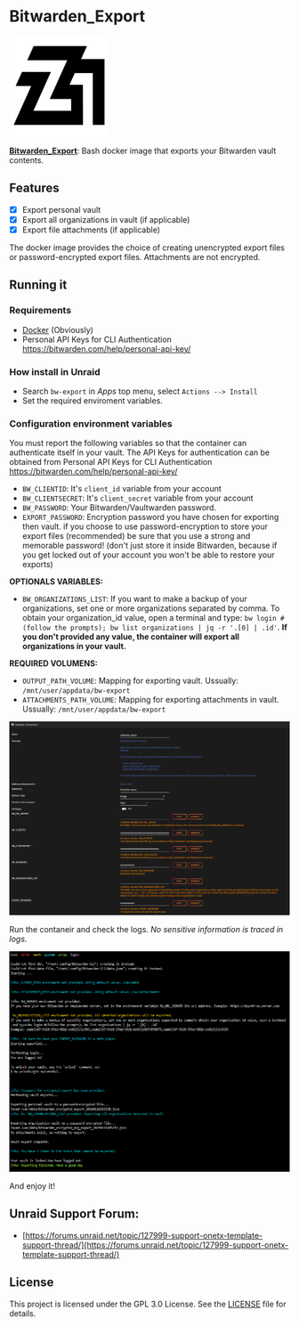 # Bitwarden_Export

<img src="https://raw.githubusercontent.com/dani-garcia/vaultwarden/main/resources/vaultwarden-icon.svg" width="180">

**[Bitwarden_Export](https://github.com/0neTX/Bitwarden_Export)**: Bash docker image that exports your Bitwarden vault contents.

## Features

- [x] Export personal vault
- [x] Export all organizations in vault (if applicable)
- [x] Export file attachments (if applicable)

The docker image provides the choice of creating unencrypted export files or password-encrypted export files. Attachments are not encrypted.

## Running it

### Requirements

- [Docker](https://docker.com) (Obviously)
- Personal API Keys for CLI Authentication <a href="https://bitwarden.com/help/personal-api-key/" target="_blank">https://bitwarden.com/help/personal-api-key/</a>

### How install in Unraid

* Search `bw-export` in *Apps* top menu, select `Actions --> Install`
* Set the required enviroment variables.

### Configuration environment variables

You must report the following variables so that the container can authenticate itself in your vault. The API Keys for authentication can be obtained from Personal API Keys for CLI Authentication <a href="https://bitwarden.com/help/personal-api-key/" target="_blank">https://bitwarden.com/help/personal-api-key/</a>

- `BW_CLIENTID`:  It's `client_id` variable from your account
- `BW_CLIENTSECRET`:  It's `client_secret` variable from your account
- `BW_PASSWORD`:  Your Bitwarden/Vaultwarden password.
- `EXPORT_PASSWORD`:  Encryption password you have chosen for exporting then vault. if you choose to use password-encryption to store your export files (recommended) be sure that you use a strong and memorable password! (don't just store it inside Bitwarden, because if you get locked out of your account you won't be able to restore your exports)

**OPTIONALS VARIABLES:**

- `BW_ORGANIZATIONS_LIST`: If you want to make a backup of your organizations, set one or more organizations separated by comma. To obtain your organization_id value, open a terminal and type: `bw login #(follow the prompts); bw list organizations | jq -r '.[0] | .id'`. **If you don't provided any value, the container will export all organizations in your vault.**

**REQUIRED VOLUMENS:**

- `OUTPUT_PATH_VOLUME`: Mapping for exporting vault. Ussually: `/mnt/user/appdata/bw-export`
- `ATTACHMENTS_PATH_VOLUME`: Mapping for exporting attachments in vault. Ussually: `/mnt/user/appdata/bw-export`

![container config](container_config.png)

Run the contaneir and check the logs. *No sensitive information is traced in logs.*

![container logs](container_log.png)

And enjoy it!

## Unraid Support Forum:
- [https://forums.unraid.net/topic/127999-support-onetx-template-support-thread/](https://forums.unraid.net/topic/127999-support-onetx-template-support-thread/)

## License

This project is licensed under the GPL 3.0 License. See the [LICENSE](..\LICENSE)
file for details.
